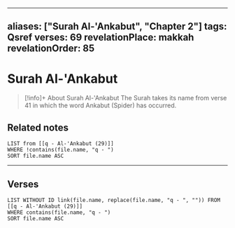 
---
aliases: ["Surah Al-'Ankabut", "Chapter 2"]
tags: Qsref
verses: 69
revelationPlace: makkah
revelationOrder: 85
---

# Surah Al-'Ankabut

> [!info]+ About Surah Al-'Ankabut
> The Surah takes its name from verse 41 in which the word Ankabut (Spider) has occurred.

## Related notes
```dataview
LIST from [[q - Al-'Ankabut (29)]]
WHERE !contains(file.name, "q - ")
SORT file.name ASC
```

---

## Verses
```dataview
LIST WITHOUT ID link(file.name, replace(file.name, "q - ", "")) FROM [[q - Al-'Ankabut (29)]]
WHERE contains(file.name, "q - ")
SORT file.name ASC
```

